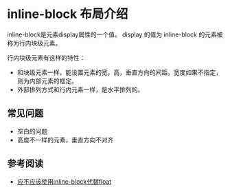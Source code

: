 # inline-block 布局介绍
inline-block是元素display属性的一个值。 display 的值为 inline-block 的元素被称为行内块级元素。

行内块级元素有这样的特性：

* 和块级元素一样，能设置元素的宽，高，垂直方向的间距。宽度如果不指定，则为内部元素的框定。
* 外部排列方式和行内元素一样，是水平排列的。

## 常见问题
* 空白的问题
* 高度不一样的元素，垂直方向不对齐

## 参考阅读
* [应不应该使用inline-block代替float](https://www.w3cplus.com/css/inline-blocks.html)